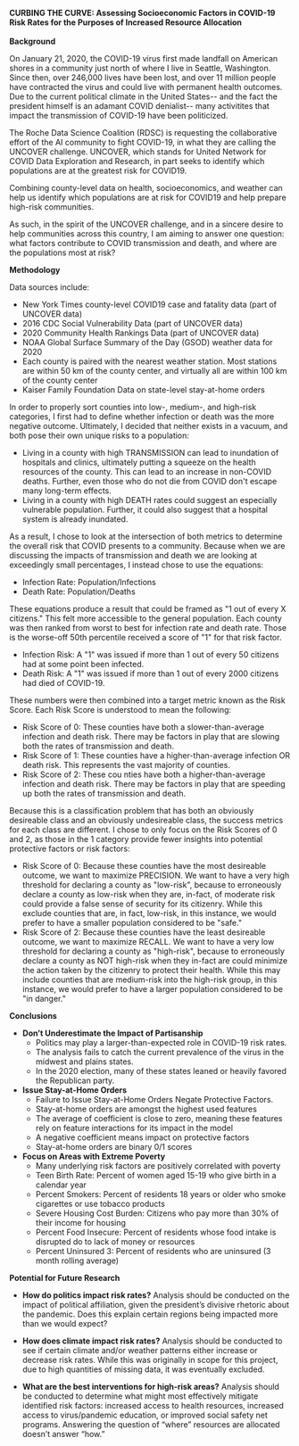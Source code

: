 **CURBING THE CURVE: Assessing Socioeconomic Factors in COVID-19 Risk Rates for the Purposes of Increased Resource Allocation**
<br><br>**Background**

On January 21, 2020, the COVID-19 virus first made landfall on American shores in a community just north of where I live in Seattle, Washington. Since then, over 246,000 lives have been lost, and over 11 million people have contracted the virus and could live with permanent health outcomes. Due to the current political climate in the United States-- and the fact the president himself is an adamant COVID denialist-- many activitites that impact the transmission of COVID-19 have been politicized.

The Roche Data Science Coalition (RDSC) is requesting the collaborative effort of the AI community to fight COVID-19, in what they are calling the UNCOVER challenge. UNCOVER, which stands for United Network for COVID Data Exploration and Research, in part seeks to identify which populations are at the greatest risk for COVID19.

Combining county-level data on health, socioeconomics, and weather can help us identify which populations are at risk for COVID19 and help prepare high-risk communities.

As such, in the spirit of the UNCOVER challenge, and in a sincere desire to help communities across this country, I am aiming to answer one question: what factors contribute to COVID transmission and death, and where are the populations most at risk?

**Methodology**

Data sources include:

* New York Times county-level COVID19 case and fatality data (part of UNCOVER data)
* 2016 CDC Social Vulnerability Data (part of UNCOVER data)
* 2020 Community Health Rankings Data (part of UNCOVER data)
* NOAA Global Surface Summary of the Day (GSOD) weather data for 2020
* Each county is paired with the nearest weather station. Most stations are within 50 km of the county center, and virtually all are within 100 km of the county center
* Kaiser Family Foundation Data on state-level stay-at-home orders

In order to properly sort counties into low-, medium-, and high-risk categories, I first had to define whether infection or death was the more negative outcome. Ultimately, I decided that neither exists in a vacuum, and both pose their own unique risks to a population:

* Living in a county with high TRANSMISSION can lead to inundation of hospitals and clinics, ultimately putting a squeeze on the health resources of the county. This can lead to an increase in non-COVID deaths. Further, even those who do not die from COVID don't escape many long-term effects.
* Living in a county with high DEATH rates could suggest an especially vulnerable population. Further, it could also suggest that a hospital system is already inundated.

As a result, I chose to look at the intersection of both metrics to determine the overall risk that COVID presents to a community. Because when we are discussing the impacts of transmission and death we are looking at exceedingly small percentages, I instead chose to use the equations:

* Infection Rate: Population/Infections
* Death Rate: Population/Deaths

These equations produce a result that could be framed as "1 out of every X citizens." This felt more accessible to the general population. Each county was then ranked from worst to best for infection rate and death rate. Those is the worse-off 50th percentile received a score of "1" for that risk factor.

* Infection Risk: A "1" was issued if more than 1 out of every 50 citizens had at some point been infected.
* Death Risk: A "1" was issued if more than 1 out of every 2000 citizens had died of COVID-19.

These numbers were then combined into a target metric known as the Risk Score. Each Risk Score is understood to mean the following:

* Risk Score of 0: These counties have both a slower-than-average infection and death risk. There may be factors in play that are slowing both the rates of transmission and death.
* Risk Score of 1: These counties have a higher-than-average infection OR death risk. This represents the vast majority of counties.
* Risk Score of 2: These cou nties have both a higher-than-average infection and death risk. There may be factors in play that are speeding up both the rates of transmission and death.

Because this is a classification problem that has both an obviously desireable class and an obviously undesireable class, the success metrics for each class are different. I chose to only focus on the Risk Scores of 0 and 2, as those in the 1 category provide fewer insights into potential protective factors or risk factors:

* Risk Score of 0: Because these counties have the most desireable outcome, we want to maximize PRECISION. We want to have a very high threshold for declaring a county as "low-risk", because to erroneously declare a county as low-risk when they are, in-fact, of moderate risk could provide a false sense of security for its citizenry. While this exclude counties that are, in fact, low-risk, in this instance, we would prefer to have a smaller population considered to be "safe."
* Risk Score of 2: Because these counties have the least desireable outcome, we want to maximize RECALL. We want to have a very low threshold for declaring a county as "high-risk", because to erroneously declare a county as NOT high-risk when they in-fact are could minimize the action taken by the citizenry to protect their health. While this may include counties that are medium-risk into the high-risk group, in this instance, we would prefer to have a larger population considered to be "in danger."

**Conclusions**
* **Don’t Underestimate the Impact of Partisanship**
  * Politics may play a larger-than-expected role in COVID-19 risk rates.
  * The analysis fails to catch the current prevalence of the virus in the midwest and plains states.
  * In the 2020 election, many of these states leaned or heavily favored the Republican party.
* **Issue Stay-at-Home Orders**
  * Failure to Issue Stay-at-Home Orders Negate Protective Factors.
  * Stay-at-home orders are amongst the highest used features
  * The average of coefficient is close to zero, meaning these features rely on feature interactions for its impact in the model
  * A negative coefficient means impact on protective factors
  * Stay-at-home orders are binary 0/1 scores
* **Focus on Areas with Extreme Poverty**
  * Many underlying risk factors are positively correlated with poverty
  * Teen Birth Rate: Percent of women aged 15-19 who give birth in a calendar year
  * Percent Smokers: Percent of residents 18 years or older who smoke cigarettes or use tobacco products
  * Severe Housing Cost Burden: Citizens who pay more than 30% of their income for housing
  * Percent Food Insecure: Percent of residents whose food intake is disrupted do to lack of money or resources
  * Percent Uninsured 3: Percent of residents who are uninsured (3 month rolling average)
  
**Potential for Future Research**
* **How do politics impact risk rates?**
    Analysis should be conducted on the impact of political affiliation, given the president’s divisive rhetoric about the pandemic. Does this explain certain regions being impacted more than we would expect?

* **How does climate impact risk rates?**
    Analysis should be conducted to see if certain climate and/or weather patterns either increase or decrease risk rates. While this was originally in scope for this project, due to high quantities of missing data, it was eventually excluded.

* **What are the best interventions for high-risk areas?**
    Analysis should be conducted to determine what might most effectively mitigate identified risk factors: increased access to health resources, increased access to virus/pandemic education, or improved social safety net programs. Answering the question of “where” resources are allocated doesn’t answer “how.”
